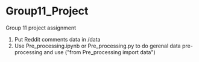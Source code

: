 # Group11_Project
Group 11 project assignment

1. Put Reddit comments data in /data 
2. Use Pre_processing.ipynb or Pre_processing.py to do gerenal data pre-processing and use ("from Pre_processing import data")
